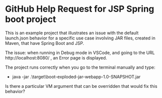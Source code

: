 # GitHub Help Request for JSP Spring boot project

This is an example project that illustrates an issue with the default launch.json behavior for a specific use case involving JAR files, created in Maven, that have Spring Boot and JSP.

The issue: when running in Debug mode in VSCode, and going to the URL http://localhost:8080/ , an Error page is displayed.

The project runs correctly when you go to the terminal manually and type:

- java -jar .\target\boot-exploded-jar-webapp-1.0-SNAPSHOT.jar

Is there a particular VM argument that can be overridden that would fix this behavior?
